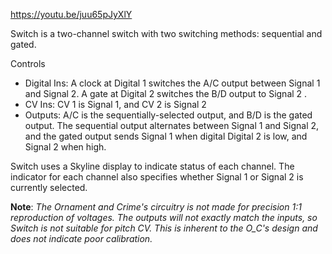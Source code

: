 https://youtu.be/juu65pJyXlY

Switch is a two-channel switch with two switching methods: sequential and gated.

Controls
* Digital Ins: A clock at Digital 1 switches the A/C output between Signal 1 and Signal 2. A gate at Digital 2 switches the B/D output to Signal 2 .
* CV Ins: CV 1 is Signal 1, and CV 2 is Signal 2
* Outputs: A/C is the sequentially-selected output, and B/D is the gated output. The sequential output alternates between Signal 1 and Signal 2, and the gated output sends Signal 1 when digital Digital 2 is low, and Signal 2 when high.

Switch uses a Skyline display to indicate status of each channel. The indicator for each channel also specifies whether Signal 1 or Signal 2 is currently selected.

**Note**: _The Ornament and Crime's circuitry is not made for precision 1:1 reproduction of voltages. The outputs will not exactly match the inputs, so Switch is not suitable for pitch CV. This is inherent to the O_C's design and does not indicate poor calibration._